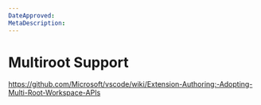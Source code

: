 ```yaml
---
DateApproved:
MetaDescription:
---
```


# Multiroot Support

https://github.com/Microsoft/vscode/wiki/Extension-Authoring:-Adopting-Multi-Root-Workspace-APIs